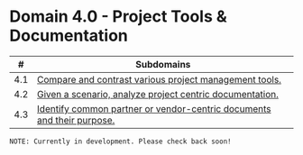 
# Domain 4.0 - Project Tools & Documentation

| # | Subdomains   | 
|---|---|
|4.1 | [Compare and contrast various project management tools.](https://github.com/erich-tech/Project_Plus/tree/main/Domain_4-Tools_And_Docs) |
|4.2 | [Given a scenario, analyze project centric documentation.](https://github.com/erich-tech/Project_Plus/tree/main/Domain_4-Tools_And_Docs) |
|4.3 | [Identify common partner or vendor-centric documents and their purpose.](https://github.com/erich-tech/Project_Plus/tree/main/Domain_4-Tools_And_Docs) |


```
NOTE: Currently in development. Please check back soon! 
```


